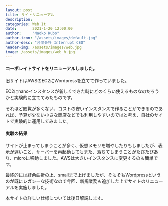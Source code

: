 ```yaml
---
layout: post
title: サイトリニューアル
description: 
categories: Web It
date:       2021-1-20 12:00:00
author:     "Naoko Kubo"
author-icon: "/assets/images/default.jpg"
author-desc: "合同会社 Interrupt CEO"
header-img: /assets/images/web.jpg
image: /assets/images/web_h.jpg
---
```


<h4 class="blogtitle">コーポレイトサイトをリニューアルしました。</h4>
<p>旧サイトはAWSのEC2にWordpressを立てて作っていました。</p>
<p>EC2にnanoインスタンスが新しくできた時にどのくらい使えるものなのだろうかと実験的に立ててみたものです。</p>
<p>それほど閲覧が多くない、コストの安いインスタンスで作ることができるのであれば、予算が少ない小さな商店などでも利用しやすいのではと考え、自社のサイトで実験的に運用してみました。</p>
<h4 class="blogtitle">実験の結果</h4>
<p>サイトが止まってしまうことが多く、仮想メモリを増やしたりもしましたが、表示が遅いこと、サーバーを再起動してもまた、落ちてしまうことがたびたびあり、microに移動しました。AWSは大きいインスタンスに変更するのも簡単です。</p>
<p>最終的には紆余曲折の上、smallまで上げましたが、そもそもWordpressというのが既にレガシーな技術なので今回、新規業務も追加した上でサイトのリニューアルを実施しました。</p>
<p>本サイトの詳しい仕様については後日解説します。</p>
